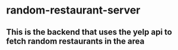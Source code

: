 # random-restaurant-server


## This is the backend that uses the yelp api to fetch random restaurants in the area

